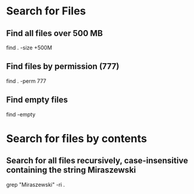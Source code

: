 # Search for Files

## Find all files over 500 MB

find . -size +500M

## Find files by permission (777) 

find . -perm 777

## Find empty files

find -empty

# Search for files by contents

## Search for all files recursively, case-insensitive containing the string Miraszewski 
grep "Miraszewski" -ri .
